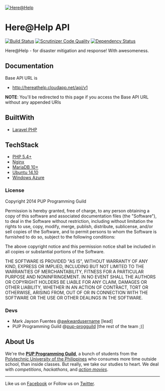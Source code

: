 [![Here@Help](https://github.com/pup-progguild/hereathelp_api)](https://raw.githubusercontent.com/pup-progguild/hereathelp_api/master/public/img/here_help_monochrome_long.png)
# Here@Help API
[![Build Status](https://travis-ci.org/pup-progguild/hereathelp_api.svg?branch=master)](https://travis-ci.org/pup-progguild/hereathelp_api)
[![Scrutinizer Code Quality](https://scrutinizer-ci.com/g/pup-progguild/hereathelp_api/badges/quality-score.png?s=42b2367aae92059eb5e9dd10f20cbcc6088e9976)](https://scrutinizer-ci.com/g/pup-progguild/hereathelp_api/)
[![Dependency Status](https://www.versioneye.com/user/projects/536e043014c158c2c2000024/badge.png)](https://www.versioneye.com/user/projects/536e043014c158c2c2000024)

Here@Help - for disaster mitigation and response! With awesomeness.

## Documentation

Base API URL is

* http://hereathelp.cloudapp.net/api/v1

**NOTE**: You'll be redirected to this page if you access the Base API URL without any appended URIs

## BuiltWith

- [Laravel PHP](https://github.com/laravel/laravel)

## TechStack

- [PHP 5.4+](http://php.net)
- [Nginx](http://nginx.org/)
- [MariaDB 10+](https://mariadb.com/)
- [Ubuntu 14.10](http://www.ubuntu.com)
- [Windows Azure](http://www.windowsazure.com)

### License

Copyright 2014 PUP Programming Guild

Permission is hereby granted, free of charge, to any person obtaining a copy
of this software and associated documentation files (the "Software"), to deal
in the Software without restriction, including without limitation the rights
to use, copy, modify, merge, publish, distribute, sublicense, and/or sell
copies of the Software, and to permit persons to whom the Software is
furnished to do so, subject to the following conditions:

The above copyright notice and this permission notice shall be included in
all copies or substantial portions of the Software.

THE SOFTWARE IS PROVIDED "AS IS", WITHOUT WARRANTY OF ANY KIND, EXPRESS OR
IMPLIED, INCLUDING BUT NOT LIMITED TO THE WARRANTIES OF MERCHANTABILITY,
FITNESS FOR A PARTICULAR PURPOSE AND NONINFRINGEMENT. IN NO EVENT SHALL THE
AUTHORS OR COPYRIGHT HOLDERS BE LIABLE FOR ANY CLAIM, DAMAGES OR OTHER
LIABILITY, WHETHER IN AN ACTION OF CONTRACT, TORT OR OTHERWISE, ARISING FROM,
OUT OF OR IN CONNECTION WITH THE SOFTWARE OR THE USE OR OTHER DEALINGS IN
THE SOFTWARE.

### Devs

- Mark Jayson Fuentes @[awkwardusername](https://github.com/awkwardusername) [lead]
- PUP Programming Guild @[pup-progguild](https://github.com/pup-progguild) [the rest of the team ;)]

About Us
--------

We're the [**PUP Programming Guild**](https://github.com/pup-progguild/), a bunch of students from the [Polytechnic University of the Philippines](http://www.pup.edu.ph) who consumes more time outside school, than inside classes. But really, we take our studies to heart. We deal with *competitions*, *hackathons*, and [*action movies*](http://www.youtube.com/watch?v=Xt_OgYMQFRY).

--------

Like us on [Facebook](https://www.facebook.com/PupProgrammingGuild) or Follow us on [Twitter](https://twitter.com/pup_progguild).